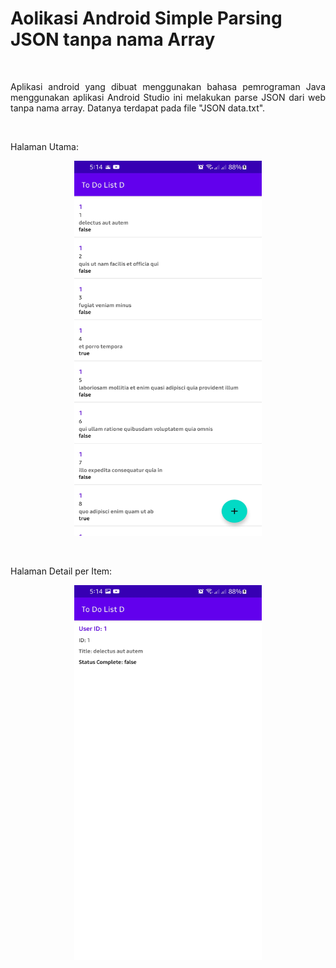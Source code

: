 # Aolikasi Android Simple Parsing JSON tanpa nama Array
</br>
<p align="justify">Aplikasi android yang dibuat menggunakan bahasa pemrograman Java menggunakan aplikasi Android Studio ini melakukan parse JSON dari web tanpa nama array. 
Datanya terdapat pada file "JSON data.txt".
<p>
</br>
<p align="justify">Halaman Utama:<p>
<p align="center"><img width="300" height="600" src="https://github.com/dioob/-Android-Java-Parsing-JSON-without-Arrray-Name/blob/master/todolist1.jpg">
<p>
</br>
<p align-"justify">Halaman Detail per Item:<p>
<p align="center"><img width="300" height="600" src="https://github.com/dioob/-Android-Java-Parsing-JSON-without-Arrray-Name/blob/master/todolist2.jpg">
<p>
</br>
